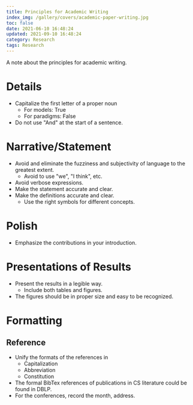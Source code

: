 ```yaml
---
title: Principles for Academic Writing
index_img: /gallery/covers/academic-paper-writing.jpg
toc: false
date: 2021-06-10 16:48:24
updated: 2021-09-10 16:48:24
category: Research
tags: Research
---
```

<!-- omit in toc -->

A note about the principles for academic writing. 

<!-- more -->

# Details

- Capitalize the first letter of a proper noun
  - For models: True
  - For paradigms: False
- Do not use "And" at the start of a sentence.

# Narrative/Statement

- Avoid and eliminate the fuzziness and subjectivity of language to the greatest extent.
   -  Avoid to use "we", "I think", etc.
- Avoid verbose expressions.
- Make the statement accurate and clear.
- Make the definitions accurate and clear.
  - Use the right symbols for different concepts.

# Polish

- Emphasize the contributions in your introduction.

# Presentations of Results

- Present the results in a legible way.
  - Include both tables and figures.
- The figures should be in proper size and easy to be recognized.

# Formatting

## Reference

- Unify the formats of the references in
  - Capitalization
  - Abbreviation
  - Constitution
- The formal BibTex references of publications in CS literature could be found in DBLP.
- For the conferences, record the month, address.